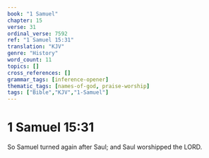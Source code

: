 ```yaml
---
book: "1 Samuel"
chapter: 15
verse: 31
ordinal_verse: 7592
ref: "1 Samuel 15:31"
translation: "KJV"
genre: "History"
word_count: 11
topics: []
cross_references: []
grammar_tags: [inference-opener]
thematic_tags: [names-of-god, praise-worship]
tags: ["Bible","KJV","1-Samuel"]
---
```


# 1 Samuel 15:31

So Samuel turned again after Saul; and Saul worshipped the LORD.
